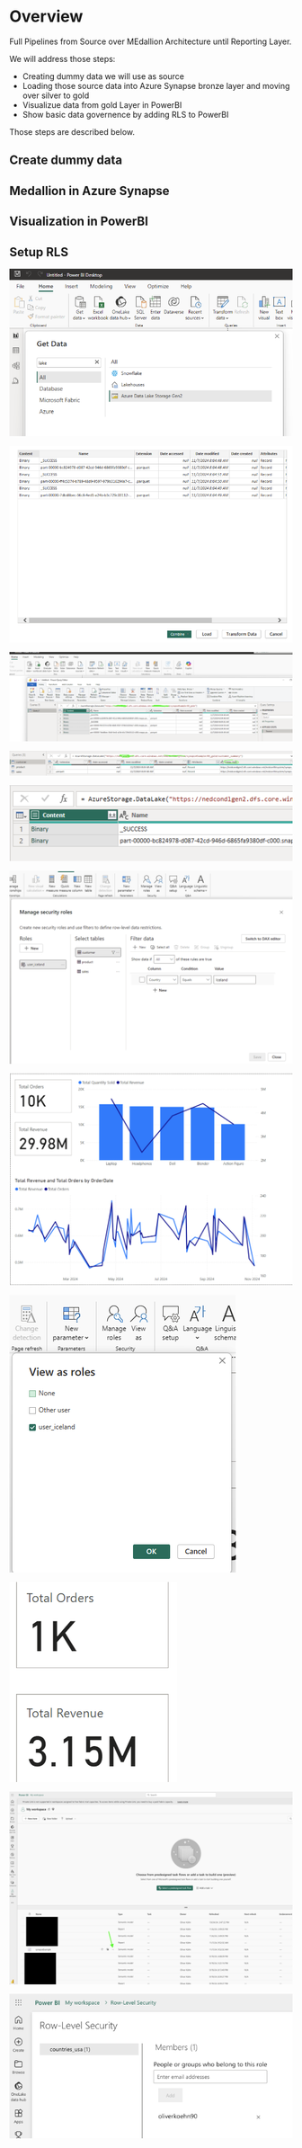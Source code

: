 # Overview

Full Pipelines from Source over MEdallion Architecture until Reporting Layer.

We will address those steps:

- Creating dummy data we will use as source
- Loading those source data into Azure Synapse bronze layer and moving over silver to gold
- Visualizue data from gold Layer in PowerBI
- Show basic data governence by adding RLS to PowerBI

Those steps are described below.

## Create dummy data

## Medallion in Azure Synapse

## Visualization in PowerBI

## Setup RLS

![alt text](readme/connect_1.png)

![alt text](readme/load_src.png)

![alt text](readme/transform_1.png)

![alt text](readme/transform_2.png)

![alt text](readme/transform_3.png)

![alt text](readme/manage_roles.png)

![alt text](readme/report_general.png)

![alt text](readme/view_as.png)

![alt text](readme/view_iceland.png)

![alt text](readme/security.png)

![alt text](readme/add_users_sec.png)